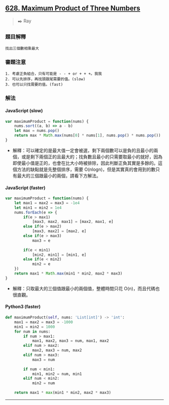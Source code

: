 ## [628. Maximum Product of Three Numbers](https://leetcode.com/problems/maximum-product-of-three-numbers/)
> :black_nib: Ray
### 題目解釋
    找出三個數相乘最大
### 審題注意
    1. 考慮正負組合，只有可能是 - - + or + + +。我我
    2. 可以先排序，再找頭跟尾需要的值。(slow)
    3. 也可以只找需要的值。(fast)
### 解法
#### JavaScript (slow)
```javascript
var maximumProduct = function(nums) {
    nums.sort((a, b) => a - b)
    let max = nums.pop()
    return max * Math.max(nums[0] * nums[1], nums.pop() * nums.pop())
}
```
- 解釋：可以確定的是最大值一定會被選，剩下兩個數可以是負的且最小的兩個，或是剩下兩個正的且最大的；找負數且最小的只需要取最小的就好，因為即使最小值是正的，也會在比大小時被排除，因此判斷正負其實是多餘的。這個方法的缺點就是先整個排序，需要 O(nlogn)，但是其實真的會用到的數只有最大的三個跟最小的兩個，請看下方解法。
#### JavaScript (faster)
```javascript
var maximumProduct = function(nums) {
    let max1 = max2 = max3 = -1e4
    let min1 = min2 = 1e4
    nums.forEach(e => {
        if(e > max1)
            [max3, max2, max1] = [max2, max1, e]
        else if(e > max2)
            [max3, max2] = [max2, e]
        else if(e > max3)
            max3 = e
        
        if(e < min1)
            [min2, min1] = [min1, e]
        else if(e < min2)
            min2 = e
    })
    return max1 * Math.max(min1 * min2, max2 * max3)
}
```
- 解釋：只取最大的三個值跟最小的兩個值，整體時間只花 O(n)，而且代碼也很直觀。

#### Python3 (faster)
```python
def maximumProduct(self, nums: 'List[int]') -> 'int':
    max1 = max2 = max3 = -1000
    min1 = min2 = 1000
    for num in nums:
        if num > max1:
            max1, max2, max3 = num, max1, max2
        elif num > max2:
            max2, max3 = num, max2
        elif num > max3:
            max3 = num
        
        if num < min1:
            min1, min2 = num, min1
        elif num < min2:
            min2 = num
    
    return max1 * max(min1 * min2, max2 * max3)
```
---
